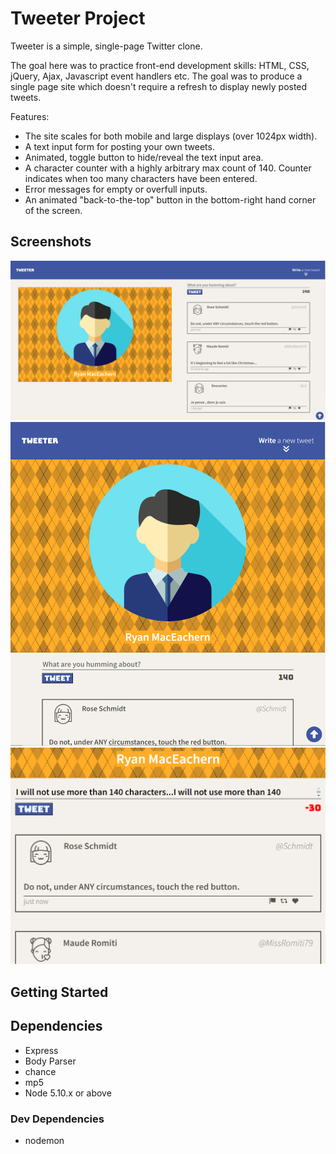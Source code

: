 # Tweeter Project

Tweeter is a simple, single-page Twitter clone.

The goal here was to practice front-end development skills: HTML, CSS, jQuery, Ajax, Javascript event handlers etc. The goal was to produce a single page site which doesn't require a refresh to display newly posted tweets.

Features:

- The site scales for both mobile and large displays (over 1024px width).
- A text input form for posting your own tweets.
- Animated, toggle button to hide/reveal the text input area.
- A character counter with a highly arbitrary max count of 140. Counter indicates when too many characters have been entered.
- Error messages for empty or overfull inputs.
- An animated "back-to-the-top" button in the bottom-right hand corner of the screen.

## Screenshots

!["Screenshot of the main page formatted for a large display."](https://github.com/Rmaceac/tweeter/blob/master/docs/main-page.png?raw=true)
!["Screenshot of the main page formatted for a mobile device."](https://github.com/Rmaceac/tweeter/blob/master/docs/main-page-mobile.png?raw=true)
!["Screenshot of an error being displayed above the text input area. A red, negative character counter shows the user has gone over the character limit."](https://github.com/Rmaceac/tweeter/blob/master/docs/too-many-chars.PNG?raw=true)


## Getting Started



## Dependencies

- Express
- Body Parser
- chance
- mp5
- Node 5.10.x or above

### Dev Dependencies

- nodemon
